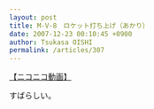 ```yaml
---
layout: post
title: M-V-8　ロケット打ち上げ（あかり）
date: 2007-12-23 00:10:45 +0900
author: Tsukasa OISHI
permalink: /articles/307
---
```


<script type="text/javascript" src="http://ext.nicovideo.jp/thumb_watch/sm1447270?w=490&amp;h=307"></script>

<noscript><a href="http://www.nicovideo.jp/watch/sm1447270">【ニコニコ動画】</a></noscript>

すばらしい。

